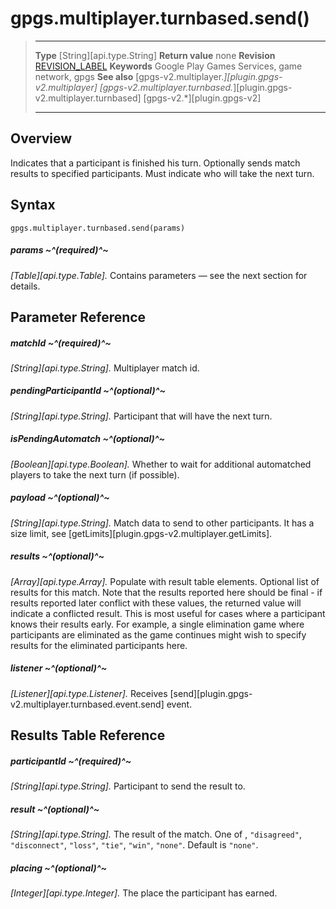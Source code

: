 # gpgs.multiplayer.turnbased.send()

> --------------------- ------------------------------------------------------------------------------------------
> __Type__              [String][api.type.String]
> __Return value__      none
> __Revision__          [REVISION_LABEL](REVISION_URL)
> __Keywords__          Google Play Games Services, game network, gpgs
> __See also__          [gpgs-v2.multiplayer.*][plugin.gpgs-v2.multiplayer]
>                       [gpgs-v2.multiplayer.turnbased.*][plugin.gpgs-v2.multiplayer.turnbased]
>                       [gpgs-v2.*][plugin.gpgs-v2]
> --------------------- ------------------------------------------------------------------------------------------

## Overview

Indicates that a participant is finished his turn. Optionally sends match results to specified participants. Must indicate who will take the next turn.

## Syntax

	gpgs.multiplayer.turnbased.send(params)

##### params ~^(required)^~
_[Table][api.type.Table]._ Contains parameters — see the next section for details.

## Parameter Reference

##### matchId ~^(required)^~
_[String][api.type.String]._ Multiplayer match id.

##### pendingParticipantId ~^(optional)^~
_[String][api.type.String]._ Participant that will have the next turn.

##### isPendingAutomatch ~^(optional)^~
_[Boolean][api.type.Boolean]._ Whether to wait for additional automatched players to take the next turn (if possible).

##### payload ~^(optional)^~
_[String][api.type.String]._ Match data to send to other participants. It has a size limit, see [getLimits][plugin.gpgs-v2.multiplayer.getLimits].

##### results ~^(optional)^~
_[Array][api.type.Array]._ Populate with result table elements. Optional list of results for this match. Note that the results reported here should be final - if results reported later conflict with these values, the returned value will indicate a conflicted result. This is most useful for cases where a participant knows their results early. For example, a single elimination game where participants are eliminated as the game continues might wish to specify results for the eliminated participants here.

##### listener ~^(optional)^~
_[Listener][api.type.Listener]._ Receives [send][plugin.gpgs-v2.multiplayer.turnbased.event.send] event.

## Results Table Reference

##### participantId ~^(required)^~
_[String][api.type.String]._ Participant to send the result to.

##### result ~^(optional)^~
_[String][api.type.String]._ The result of the match. One of , `"disagreed"`, `"disconnect"`, `"loss"`, `"tie"`, `"win"`, `"none"`. Default is `"none"`.

##### placing ~^(optional)^~
_[Integer][api.type.Integer]._ The place the participant has earned.